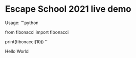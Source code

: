 # Escape School 2021 live demo


Usage:
'''python

from fibonacci import fibonacci

print(fibonacci(10))
''

Hello World 
